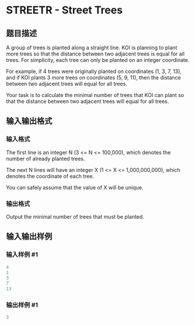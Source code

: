 # STREETR - Street Trees

## 题目描述

 A group of trees is planted along a straight line. KOI is planning to plant more trees so that the distance between two adjacent trees is equal for all trees. For simplicity, each tree can only be planted on an integer coordinate.

For example, if 4 trees were originally planted on coordinates (1, 3, 7, 13), and if KOI plants 3 more trees on coordinates (5, 9, 11), then the distance between two adjacent trees will equal for all trees.

Your task is to calculate the minimal number of trees that KOI can plant so that the distance between two adjacent trees will equal for all trees.

## 输入输出格式

### 输入格式

The first line is an integer N (3 <= N <= 100,000), which denotes the number of already planted trees.

The next N lines will have an integer X (1 <= X <= 1,000,000,000), which denotes the coordinate of each tree.

You can safely assume that the value of X will be unique.

### 输出格式

Output the minimal number of trees that must be planted.

## 输入输出样例

### 输入样例 #1

```cpp
4
1
3
7
13
```


### 输出样例 #1

```cpp
3
```


